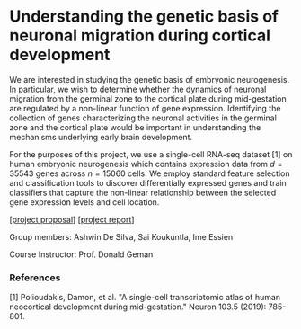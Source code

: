 # Understanding the genetic basis of neuronal migration during cortical development

We are interested in studying the genetic basis of embryonic neurogenesis. In particular, we wish to determine whether the dynamics of neuronal migration from the germinal zone to the cortical plate during mid-gestation are regulated by a non-linear function of gene expression. Identifying the collection of genes characterizing the neuronal activities in the germinal zone and the cortical plate would be important in understanding the mechanisms underlying early brain development.

For the purposes of this project, we use a single-cell RNA-seq dataset [1] on human embryonic neurogenesis which contains expression data from $d = 35543$ genes across $n=15060$ cells. We employ standard feature selection and classification tools to discover differentially expressed genes and train classifiers that capture the non-linear relationship between the selected gene expression levels and cell location.

[[project proposal](https://github.com/Laknath1996/neurogenesis/blob/main/CMM_Project_Proposal_Group3.pdf)] [[project report](https://github.com/Laknath1996/neurogenesis/blob/main/CMM_Project_Report_Group3.pdf)]

Group members: Ashwin De Silva, Sai Koukuntla, Ime Essien

Course Instructor: Prof. Donald Geman

### References

[1] Polioudakis, Damon, et al. "A single-cell transcriptomic atlas of human neocortical development during mid-gestation." Neuron 103.5 (2019): 785-801.
